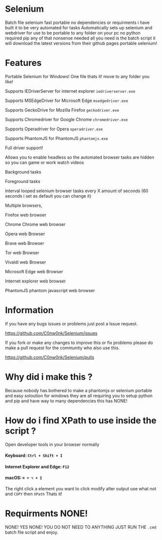 # Selenium

Batch file selenium fast portable no dependencies or requirments i have built it to be very automated for tasks
Automatically sets up selenium and webdriver for use to be portable to any folder on your pc no python required pip any of that nonsense needed
all you need is the batch script it will download the latest versions from their github pages portable selenium!

# Features

Portable Selenium for Windows! One file thats it! move to any folder you like!

Supports IEDriverServer for internet explorer `iedriverserver.exe`

Supports MSEdgeDriver for Microsoft Edge `msedgedriver.exe`

Supports GeckoDrive for Mozilla Firefox `geckodriver.exe`

Supports Chromedriver for Google Chrome `chromedriver.exe`

Supports Operadriver for Opera `operadriver.exe`

Supports PhantomJS for PhantomJS `phantomjs.exe`

Full driver support!

Allows you to enable headless so the automated browser tasks are hidden so you can game or work watch videos

Background tasks

Foreground tasks

Interval looped selenium browser tasks every X amount of seconds (60 seconds i set as default you can change it)

Multiple browsers,

Firefox web browser

Chrome Chrome web browser

Opera web Browser

Brave web Browser

Tor web Browser

Vivaldi web Browser

Microsoft Edge web Browser

Internet explorer web browser

PhantomJS phantom javascript web browser

# Information

If you have any bugs issues or problems just post a Issue request.

https://github.com/C0nw0nk/Selenium/issues

If you fork or make any changes to improve this or fix problems please do make a pull request for the community who also use this.

https://github.com/C0nw0nk/Selenium/pulls

# Why did i make this ?

Because nobody has bothered to make a phantomjs or selenium portable and easy soloution for windows they are all requiring you to setup python and pip and have way to many dependencies this has NONE!

# How do i find XPath to use inside the script ?

Open developer tools in your browser normally

#### Keyboard: `Ctrl + Shift + I`
#### Internet Explorer and Edge: `F12`
#### macOS: `⌘ + ⌥ + I`

The right click a element you want to click modify alter output use what not and `COPY` then `XPath` Thats it!


# Requirments NONE!

NONE! YES NONE! YOU DO NOT NEED TO ANYTHING JUST RUN THE `.cmd` batch file script and enjoy.
